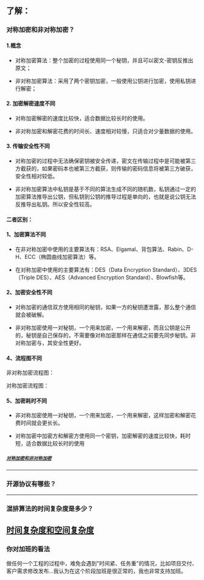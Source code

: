 ## 了解：
### 对称加密和非对称加密？
#### 1.概念 
- 对称加密算法：整个加密的过程使用同一个秘钥，并且可以密文-密钥反推出原文；

- 非对称加密算法：采用了两个密钥加密，一般使用公钥进行加密，使用私钥进行解密；
#### 2. 加密解密速度不同
- 对称加密解密的速度比较快，适合数据比较长时的使用。

- 非对称加密和解密花费的时间长、速度相对较慢，只适合对少量数据的使用。
#### 3. 传输安全性不同
- 对称加密的过程中无法确保密钥被安全传递，密文在传输过程中是可能被第三方截获的，如果密码本也被第三方截获，则传输的密码信息将被第三方破获，安全性相对较低。

- 非对称加密算法中私钥是基于不同的算法生成不同的随机数，私钥通过一定的加密算法推导出公钥，但私钥到公钥的推导过程是单向的，也就是说公钥无法反推导出私钥。所以安全性较高。

#### 二者区别：
#### 1、加密算法不同

- 在非对称加密中使用的主要算法有：RSA、Elgamal、背包算法、Rabin、D-H、ECC（椭圆曲线加密算法）等。

- 在对称加密中使用的主要算法有：DES（Data Encryption Standard）、3DES（Triple DES）、AES（Advanced Encryption Standard）、Blowfish等。

#### 2、加密安全性不同

- 对称加密的通信双方使用相同的秘钥，如果一方的秘钥遭泄露，那么整个通信就会被破解。

- 非对称加密使用一对秘钥，一个用来加密，一个用来解密，而且公钥是公开的，秘钥是自己保存的，不需要像对称加密那样在通信之前要先同步秘钥。非对称加密与，其安全性更好。

#### 4、流程图不同

非对称加密流程图：


对称加密流程图：


#### 5、加密耗时不同

- 非对称加密使用一对秘钥，一个用来加密，一个用来解密，这样加密和解密花费时间就会更长长。

- 对称加密中加密方和解密方使用同一个密钥，加密解密的速度比较快，耗时短，适合数据比较长时的使用

##### [`对称加密和非对称加密`](https://www.jianshu.com/p/de50d1489359)

----
### 开源协议有哪些？

----
### 混排算法的时间复杂度是多少？
[时间复杂度和空间复杂度](https://zhuanlan.zhihu.com/p/50479555)
----
### 你对加班的看法
做任何一个工程的过程中，难免会遇到"时间紧、任务重"的情况，比如项目交付、客户需求修改发布...我认为在这个阶段加班是很正常的，我也非常支持加班。
